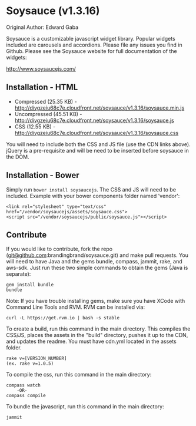 # Soysauce (v1.3.16)
Original Author: Edward Gaba

Soysauce is a customizable javascript widget library. Popular widgets included are carousels and accordions. Please file any issues you find in Github. Please see the Soysauce website for full documentation of the widgets:

http://www.soysaucejs.com/

## Installation - HTML
* Compressed (25.35 KB) - http://divgzeiu68c7e.cloudfront.net/soysauce/v1.3.16/soysauce.min.js
* Uncompressed (45.51 KB) - http://divgzeiu68c7e.cloudfront.net/soysauce/v1.3.16/soysauce.js
* CSS (12.55 KB) - http://divgzeiu68c7e.cloudfront.net/soysauce/v1.3.16/soysauce.css

You will need to include both the CSS and JS file (use the CDN links above). jQuery is a pre-requisite and will be need to be inserted before soysauce in the DOM.

## Installation - Bower

Simply run `bower install soysaucejs`. The CSS and JS will need to be included. Example with your bower components folder named 'vendor':

```
<link rel="stylesheet" type="text/css" href="/vendor/soysaucejs/assets/soysauce.css">
<script src="/vendor/soysaucejs/public/soysauce.js"></script>
```

## Contribute
If you would like to contribute, fork the repo (git@github.com:brandingbrand/soysauce.git) and make pull requests. You will need to have Java and the gems bundle, compass, jammit, rake, and aws-sdk. Just run these two simple commands to obtain the gems (Java is separate):

	gem install bundle
	bundle

Note: If you have trouble installing gems, make sure you have XCode with Command Line Tools and RVM. RVM can be installed via:

	curl -L https://get.rvm.io | bash -s stable

To create a build, run this command in the main directory. This compiles the CSS/JS, places the assets in the "build" directory, pushes it up to the CDN, and updates the readme. You must have cdn.yml located in the assets folder.

	rake v=[VERSION_NUMBER]
	(ex. rake v=1.0.5)

To compile the css, run this command in the main directory:

	compass watch
		-OR-
	compass compile

To bundle the javascript, run this command in the main directory:

	jammit
